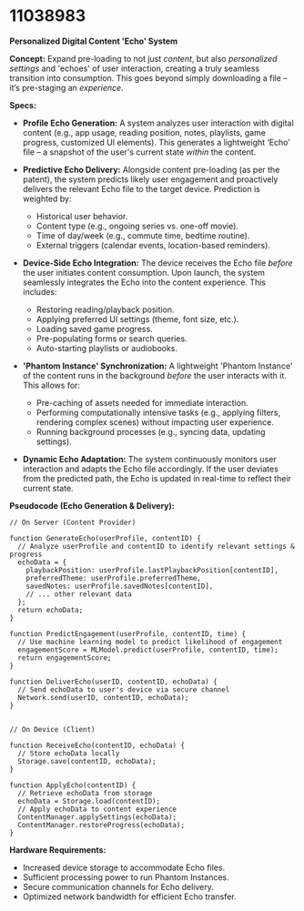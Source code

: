 # 11038983

**Personalized Digital Content 'Echo' System**

**Concept:** Expand pre-loading to not just *content*, but also *personalized settings* and 'echoes' of user interaction, creating a truly seamless transition into consumption. This goes beyond simply downloading a file – it’s pre-staging an *experience*.

**Specs:**

*   **Profile Echo Generation:**  A system analyzes user interaction with digital content (e.g., app usage, reading position, notes, playlists, game progress, customized UI elements). This generates a lightweight ‘Echo’ file – a snapshot of the user's current state *within* the content.

*   **Predictive Echo Delivery:**  Alongside content pre-loading (as per the patent), the system predicts likely user engagement and proactively delivers the relevant Echo file to the target device.  Prediction is weighted by:
    *   Historical user behavior.
    *   Content type (e.g., ongoing series vs. one-off movie).
    *   Time of day/week (e.g., commute time, bedtime routine).
    *   External triggers (calendar events, location-based reminders).

*   **Device-Side Echo Integration:** The device receives the Echo file *before* the user initiates content consumption. Upon launch, the system seamlessly integrates the Echo into the content experience. This includes:
    *   Restoring reading/playback position.
    *   Applying preferred UI settings (theme, font size, etc.).
    *   Loading saved game progress.
    *   Pre-populating forms or search queries.
    *   Auto-starting playlists or audiobooks.

*   **'Phantom Instance' Synchronization:** A lightweight 'Phantom Instance' of the content runs in the background *before* the user interacts with it. This allows for:
    *   Pre-caching of assets needed for immediate interaction.
    *   Performing computationally intensive tasks (e.g., applying filters, rendering complex scenes) without impacting user experience.
    *   Running background processes (e.g., syncing data, updating settings).

*   **Dynamic Echo Adaptation:**  The system continuously monitors user interaction and adapts the Echo file accordingly.  If the user deviates from the predicted path, the Echo is updated in real-time to reflect their current state.

**Pseudocode (Echo Generation & Delivery):**

```
// On Server (Content Provider)

function GenerateEcho(userProfile, contentID) {
  // Analyze userProfile and contentID to identify relevant settings & progress
  echoData = {
    playbackPosition: userProfile.lastPlaybackPosition[contentID],
    preferredTheme: userProfile.preferredTheme,
    savedNotes: userProfile.savedNotes[contentID],
    // ... other relevant data
  };
  return echoData;
}

function PredictEngagement(userProfile, contentID, time) {
  // Use machine learning model to predict likelihood of engagement
  engagementScore = MLModel.predict(userProfile, contentID, time);
  return engagementScore;
}

function DeliverEcho(userID, contentID, echoData) {
  // Send echoData to user's device via secure channel
  Network.send(userID, contentID, echoData);
}


// On Device (Client)

function ReceiveEcho(contentID, echoData) {
  // Store echoData locally
  Storage.save(contentID, echoData);
}

function ApplyEcho(contentID) {
  // Retrieve echoData from storage
  echoData = Storage.load(contentID);
  // Apply echoData to content experience
  ContentManager.applySettings(echoData);
  ContentManager.restoreProgress(echoData);
}
```

**Hardware Requirements:**

*   Increased device storage to accommodate Echo files.
*   Sufficient processing power to run Phantom Instances.
*   Secure communication channels for Echo delivery.
*   Optimized network bandwidth for efficient Echo transfer.
